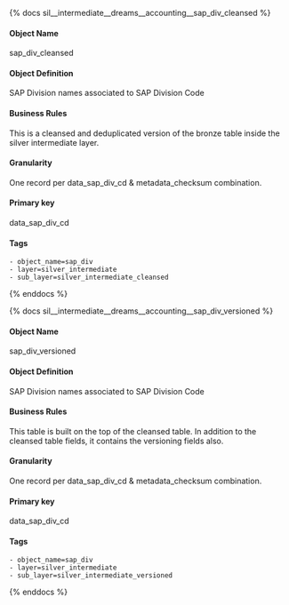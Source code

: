 {% docs sil__intermediate__dreams__accounting__sap_div_cleansed %}

#### Object Name
sap_div_cleansed

#### Object Definition
SAP Division names associated to SAP Division Code

#### Business Rules
This is a cleansed and deduplicated version of the bronze table inside the silver intermediate layer.

#### Granularity
One record per data_sap_div_cd & metadata_checksum combination.

#### Primary key
data_sap_div_cd

#### Tags
    - object_name=sap_div
    - layer=silver_intermediate
    - sub_layer=silver_intermediate_cleansed

{% enddocs %}

{% docs sil__intermediate__dreams__accounting__sap_div_versioned %}

#### Object Name
sap_div_versioned

#### Object Definition
SAP Division names associated to SAP Division Code

#### Business Rules
This table is built on the top of the cleansed table. In addition to the cleansed table fields, it contains the versioning fields also.

#### Granularity
One record per data_sap_div_cd & metadata_checksum combination.

#### Primary key
data_sap_div_cd

#### Tags
    - object_name=sap_div
    - layer=silver_intermediate
    - sub_layer=silver_intermediate_versioned

{% enddocs %}